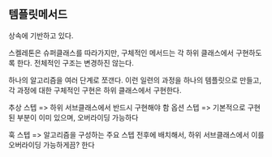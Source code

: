## 템플릿메서드

상속에 기반하고 있다.

스켈레톤은 슈퍼클래스를 따라가지만, 구체적인 메서드는 각 하위 클래스에서 구현하도록 한다.
전체적인 구조는 변경하진 않는다.

하나의 알고리즘을 여러 단계로 쪼갠다.
이런 일련의 과정을 하나의 템플릿으로 만들고,
각 과정에 대한 구체적인 구현은 하위 클래스에서 구현한다.

추상 스텝 => 하위 서브클래스에서 반드시 구현해야 함
옵션 스텝 => 기본적으로 구현된 부분이 이미 있으며, 오버라이딩 가능하다

훅 스텝 => 알고리즘을 구성하는 주요 스텝 전후에 배치해서, 하위 서브클래스에서 이를 오버라이딩 가능하게끔? 한다
